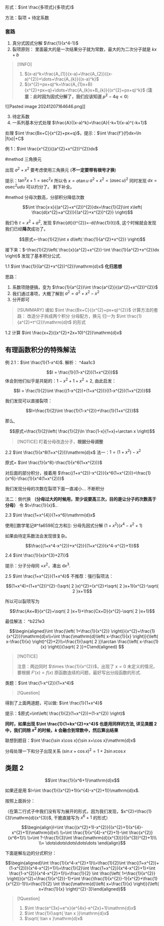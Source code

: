 
形式：$\int \frac{多项式}{多项式}$

方法：裂项 + 待定系数
### 套路
1. 真分式因式分解 $\frac{1}{x^4-1}$
2. 裂项原则： 
里面最大的是一次结果分子就为常数，最大的为二次分子就是 $kx+b$
> [!INFO]
> 1. $(x-a)^k=\frac{A_{1}}{x-a}+\frac{A_{2}}{(x-a)^{2}}+\dots+\frac{A_{k}}{(x-a)^k}$
> 2. $(x^{2}+px+q)^k=\frac{A_{1}x+B}{x^{2}+px+q}+\dots+\frac{A_{k}x+B_{k}}{(x^{2}+px+q)^k}$ (**注意：此时因为因式分解了，我们应该知道 $p^{2}-4q<0$**)



![[Pasted image 20241207164646.png]] 

3. 待定系数
4. 一系列基本分式处理
$\frac{A}{(x-a)^k}=\frac{A}{-k+1}(x-a)^{-k+1}$


处理 $\int \frac{Bx+C}{x^{2}+px+q}$，提示：$\int \frac{f'}{f}dx=\ln |f(x)|+C$



例 1：$\int \frac{x^{2}}{(a^{2}+x^{2})^{2}}dx$


#method 三角换元


 出现 $a^{2}+x^{2}$ 要考虑使用三角换元 (**不一定要带有根号才换**)
 
 提示：$\tan ^{2}x+1=\sec ^{2}x$ 所以令 $x=a\tan u$
 $a^{2}+x^{2}=(a\sec u)^{2}$
 同时发现 $dx=a\sec ^{2}u du$
 可以约分了。
 剩下补全。
 
#method 分母次数高，分部积分降低次数



$$\int \frac{x·x}{(a^{2}+x^{2})^{2}}dx=\frac{1}{2}\int x\left( \frac{d(x^{2}+a^{2})}{(a^{2}+x^{2})^{2}} \right)$$

我们令 $t=x^{2}+a^{2}$, 发现 $\frac{dt}{t^{2}}=-d(\frac{1}{t})$, 这个时候就会发现我们已经**降次**成功了。



$$原式=-\frac{1}{2}\int x d\left( \frac{1}{a^{2}+x^{2}} \right)$$

接下来：$-\frac{1}{2}\left( \frac{x}{a^{2}+x^{2}}-\int \frac{1}{a^{2}+x^{2}}dx \right)$ 发现了基本积分公式.



1.1 $\int \frac{1}{(a^{2}+x^{2})^{2}}\mathrm{d}x$   **化归思想**


思路：


1. 系数项随便搞，变为 $\frac{1}{a^{2}}\int \frac{a^{2}}{(a^{2}+x^{2})^{2}}$
2. 我们通过凑项，大概了解到 $a^{2}=a^{2}+x^{2}-x^{2}$
3. 分开即可

> [!SUMMARY]
> 诸如 $\int \frac{Bx+C}{(x^{2}+px+q)^{2}}$ 计算方法的套路：
> 改造分子拆成两个积分
> 分母配方，换元
> 归一为 $\int \frac{1}{a^{2}+t^{2}}\mathrm{d}t$ 的形式

1.2 计算 $\int \frac{x+2}{(x^{2}+2x+10)^{2}}\mathrm{d}x$

## 有理函数积分的特殊解法
例 2.1：$\int \frac{1}{1-x^4}$.
解析： ^4aa1c3


$$I = \frac{1}{(1-x^{2})(1+x^{2})}$$
 体会到他们似乎是共轭的：$1-x^{2}+1+x^{2}=2$, 由此启发：

$$I = \frac{1}{2}\int \frac{(1-x^{2})+(1+x^{2})}{(1-x^{2})(1+x^{2})}$$

我们发现可以直接裂项：


$$I=\frac{1}{2}\int \frac{1}{1-x^{2}}+\frac{1}{1+x^{2}}$$

那么,

$$原式=\frac{1}{2}\left( \frac{1}{2}\ln \frac{1-x}{1+x}+\arctan x \right)$$

> [!NOTICE]
> 盯着分母改造分子，**根据分母调整**

2.2 $\int \frac{1}{x^8(1+x^{2})}\mathrm{d}x$
 法一：$1=(1+x^{2})-x^{2}$
 
 
 原式= $\int \frac{1}{x^8}-\frac{1}{x^6(1+x^{2})}$
 
 
 对后面的部分积分，接着用 $\frac{(1+x^{2})-x^{2}}{x^6(1+x^{2})}=\frac{1}{x^6}-\frac{1}{x^4(1+x^{2})}$
 
 
 我们发现分母的次数在裂项下面一直减小... 不断积分
 
 
 法二：倒代换 **（分母过大的时候用，至少说要高三次，目的是让分子的次数高于分母）**       令 $t=\frac{1}{x}$..
 

2.3  $\int \frac{1+x^{4}}{1+x^6}\mathrm{d}x$


使用[[数学笔记#^fa6598|立方和]]: 分母先因式分解 $(1+x^{2})(x^4-x^{2}+1)$

如果由待定系数法会发现很复杂。



$$\frac{(1+x^4-x^{2})+x^{2}}{(1+x^{2})(x^4-x^{2}+1)}$$


 2.4 $\int \frac{1}{x(x^{3}+27)}$
 
 提示：分子分母同 $\times x^{2}$，凑出 $\mathrm{d}x^{3}$.
 
 
 2.5 $\int \frac{1+x^{2}}{1+x^4}$
 不推荐：强行裂项法：
 
 
$$(1+x^4)=(1+x^{2})^{2}-(\sqrt{ 2 }x)^{2}=(x^{2}+\sqrt{ 2 }x+1)(x^{2}-\sqrt{ 2 }x+1)$$

所以可以裂项写为 


$$\frac{Ax+B}{x^{2}+\sqrt{ 2 }x+1}+\frac{Cx+D}{x^{2}-\sqrt{ 2 }x+1}$$


 最佳解法： ^b221e3
 
$$\begin{aligned}\int \frac{\left( 1+\frac{1}{x^{2}} \right)}{x^{2}+\frac{1}{x^{2}}}\mathrm{d}x\\=\int \frac{\mathrm{d}\left( x-\frac{1}{x} \right)}{\left( x-\frac{1}{x} \right)^{2}+2}\\=\frac{1}{\sqrt{ 2 }}\arctan \frac{\left( x-\frac{1}{x} \right)}{\sqrt{ 2 }}+C\end{aligned}  $$

> [!NOTICE]
> 
> 注意：两边同时 $\times \frac{1}{x^{2}}$，出现了 $x=0$ 未定义的情况，要根据 $F'(x)=f(x)$ 原函数连续的问题，最好写出分段函数的形式.

类题：$\int \frac{1-x^{2}}{1+x^4}$

> [!Question]
> 
得到了上面两道题，可以做: $\int \frac{1}{1+x^4}$


提示：$原式=\int\left( \frac{1}{2}(1+x^{2})+(1-x^{2}) \right)$

**同时，如果出现 $\int \frac{1}{1+kx^{2}+x^4}$ 也是用同样的方法, 详见类题 2 中，我们同除 $x^{2}$ 的时候，$k$ 会融合到常数中，然后算出结果**






联想到题目：$\int \frac{\sin x\cos x}{\sin x+\cos x}\mathrm{d}x$


分母处理一下和分子出现关系
$(\sin x+\cos x)^{2}=1+2\sin x\cos x$

## 类题 2



$$\int \frac{1}{x^6+1}\mathrm{d}x$$



如果还是用 $I=\int \frac{1}{(x^{2}+1)(x^{4}-x^{2}+1)}\mathrm{d}x$.

按照上面拆分：


（在第二行式子中我们没有写为展开的形式，因为我们发现，$x^{2}=\frac{1}{3}\mathrm{d}(x^{3})$, 干脆直接写为 $x^6+1$ 的形式）



$$\begin{align}I=\int \frac{(x^{2}+1)-x^{2}}{(x^{2}+1)(x^{4}-x^{2}+1)}\mathrm{d}x\\ \\=\int \frac{1}{x^{4}-x^{2}+1}-\int \frac{x^{2}}{x^6+1}\\ \\=\int ?-\frac{1}{3}\int \frac{\mathrm{d}(x^{3})}{(x^{3})^{2}+1}\\ \\= \dots\dots\dots\dots\dots \end{align}$$

下面是解左边的分式积分：



$$\begin{aligned}\int \frac{1}{x^4-x^{2}+1}\\=\frac{1}{2}\int \frac{(1+x^{2})+(1-x^{2})}{x^4-x^{2}+1}\\=\frac{1}{2}\int \frac{1+x^{2}}{x^4-x^{2}+1}+\int \frac{1-x^{2}}{x^4-x^{2}+1}\\=\frac{1}{2} \int \frac{\left( 1+\frac{1}{x^{2}} \right)}{x^{2}+\frac{1}{x^{2}}-1}+\int \frac{\frac{1}{x^{2}}-1}{x^{2}+\frac{1}{x^{2}}-1}\\=\frac{1}{2} \int \frac{\mathrm{d}\left( x+\frac{1}{x} \right)}{\left( x+\frac{1}{x} \right)^{2}-3}\end{aligned}$$

> [!Question]
> 1. $\int \frac{e^{3x}+e^x}{e^{4x}-e^{2x}+1}\mathrm{d}x$
> 2. $\int \frac{1}{\sqrt{ \tan x }}\mathrm{d}x$
> 3. $\sqrt{ \tan x }\mathrm{d}x$



